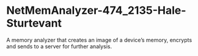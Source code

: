NetMemAnalyzer-474_2135-Hale-Sturtevant
=======================================

A memory analyzer that creates an image of a device’s memory, encrypts and sends to a server for further analysis.
